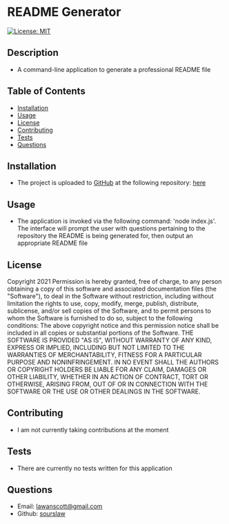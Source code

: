 # README Generator
[![License: MIT](https://img.shields.io/badge/License-MIT-yellow.svg)](https://opensource.org/licenses/MIT)
## Description
- A command-line application to generate a professional README file
## Table of Contents
- [Installation](#installation)
- [Usage](#Usage)
- [License](#License)
- [Contributing](#Contributing)
- [Tests](#Tests)
- [Questions](#Questions)
## Installation
- The project is uploaded to [GitHub](https://github.com/) at the following repository: [here](https://github.com/sourslaw/09_README_Generator)
## Usage
- The application is invoked via the following command:  'node index.js'. The interface will prompt the user with questions pertaining to the repository the README is being generated for, then output an appropriate README file
## License
Copyright 2021
Permission is hereby granted, free of charge, to any person obtaining a copy of this software and associated documentation files (the "Software"), to deal in the Software without restriction, including without limitation the rights to use, copy, modify, merge, publish, distribute, sublicense, and/or sell copies of the Software, and to permit persons to whom the Software is furnished to do so, subject to the following conditions:
The above copyright notice and this permission notice shall be included in all copies or substantial portions of the Software.
THE SOFTWARE IS PROVIDED "AS IS", WITHOUT WARRANTY OF ANY KIND, EXPRESS OR IMPLIED, INCLUDING BUT NOT LIMITED TO THE WARRANTIES OF MERCHANTABILITY, FITNESS FOR A PARTICULAR PURPOSE AND NONINFRINGEMENT. IN NO EVENT SHALL THE AUTHORS OR COPYRIGHT HOLDERS BE LIABLE FOR ANY CLAIM, DAMAGES OR OTHER LIABILITY, WHETHER IN AN ACTION OF CONTRACT, TORT OR OTHERWISE, ARISING FROM, OUT OF OR IN CONNECTION WITH THE SOFTWARE OR THE USE OR OTHER DEALINGS IN THE SOFTWARE.
## Contributing
- I am not currently taking contributions at the moment
## Tests
- There are currently no tests written for this application
##  Questions
- Email: lawanscott@gmail.com
- Github: [sourslaw](https://github.com/sourslaw)